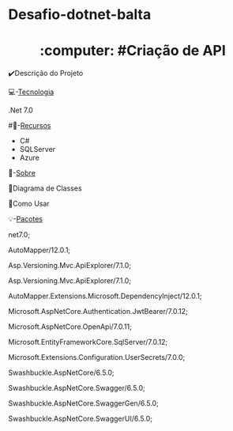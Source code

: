 # Desafio-dotnet-balta
<h1 align="center">:computer: #Criação de API</h1>

:heavy_check_mark:Descrição do Projeto

:computer:-[Tecnologia](#tecnologia)

 .Net 7.0
  

#:pushpin:-[Recursos](#recursos)

<ul>
 
   <li> C# </li>
   <li> SQLServer </li>
   <li> Azure </li>
   
</ul>


:triangular_flag_on_post:-[Sobre](#Sobre)


:memo:Diagrama de Classes


:file_folder:Como Usar






:bulb:-[Pacotes](#Pacotes)

net7.0;

AutoMapper/12.0.1;

Asp.Versioning.Mvc.ApiExplorer/7.1.0;

Asp.Versioning.Mvc.ApiExplorer/7.1.0;

AutoMapper.Extensions.Microsoft.DependencyInject/12.0.1;

Microsoft.AspNetCore.Authentication.JwtBearer/7.0.12;

Microsoft.AspNetCore.OpenApi/7.0.11;

Microsoft.EntityFrameworkCore.SqlServer/7.0.12;

Microsoft.Extensions.Configuration.UserSecrets/7.0.0;

Swashbuckle.AspNetCore/6.5.0;

Swashbuckle.AspNetCore.Swagger/6.5.0;

Swashbuckle.AspNetCore.SwaggerGen/6.5.0;

Swashbuckle.AspNetCore.SwaggerUI/6.5.0;
